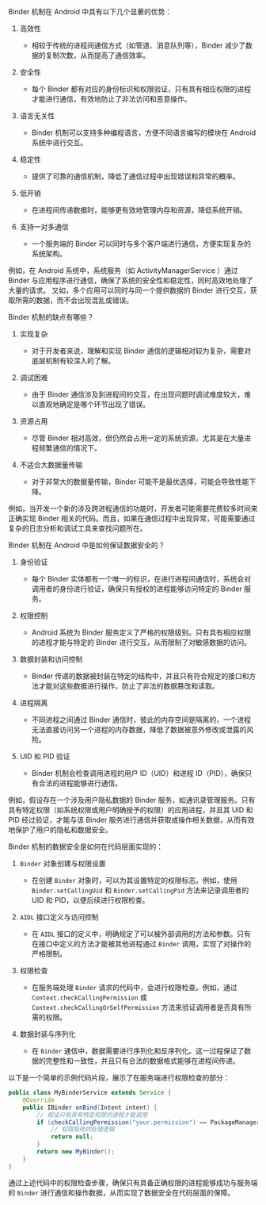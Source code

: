 Binder 机制在 Android 中具有以下几个显著的优势：
1. 高效性
    - 相较于传统的进程间通信方式（如管道、消息队列等），Binder 减少了数据的复制次数，从而提高了通信效率。

2. 安全性
    - 每个 Binder 都有对应的身份标识和权限验证，只有具有相应权限的进程才能进行通信，有效地防止了非法访问和恶意操作。

3. 语言无关性
    - Binder 机制可以支持多种编程语言，方便不同语言编写的模块在 Android 系统中进行交互。

4. 稳定性
    - 提供了可靠的通信机制，降低了通信过程中出现错误和异常的概率。

5. 低开销
    - 在进程间传递数据时，能够更有效地管理内存和资源，降低系统开销。

6. 支持一对多通信
    - 一个服务端的 Binder 可以同时与多个客户端进行通信，方便实现复杂的系统架构。

例如，在 Android 系统中，系统服务（如 ActivityManagerService ）通过 Binder 与应用程序进行通信，确保了系统的安全性和稳定性，同时高效地处理了大量的请求。 又如，多个应用可以同时与同一个提供数据的 Binder 进行交互，获取所需的数据，而不会出现混乱或错误。

Binder 机制的缺点有哪些？
1. 实现复杂
    - 对于开发者来说，理解和实现 Binder 通信的逻辑相对较为复杂，需要对底层机制有较深入的了解。

2. 调试困难
    - 由于 Binder 通信涉及到进程间的交互，在出现问题时调试难度较大，难以直观地确定是哪个环节出现了错误。

3. 资源占用
    - 尽管 Binder 相对高效，但仍然会占用一定的系统资源，尤其是在大量进程频繁通信的情况下。

4. 不适合大数据量传输
    - 对于非常大的数据量传输，Binder 可能不是最优选择，可能会导致性能下降。

例如，当开发一个新的涉及跨进程通信的功能时，开发者可能需要花费较多时间来正确实现 Binder 相关的代码。而且，如果在通信过程中出现异常，可能需要通过复杂的日志分析和调试工具来查找问题所在。

Binder 机制在 Android 中是如何保证数据安全的？

1. 身份验证
    - 每个 Binder 实体都有一个唯一的标识，在进行进程间通信时，系统会对调用者的身份进行验证，确保只有授权的进程能够访问特定的 Binder 服务。

2. 权限控制
    - Android 系统为 Binder 服务定义了严格的权限级别。只有具有相应权限的进程才能与特定的 Binder 进行交互，从而限制了对敏感数据的访问。

3. 数据封装和访问控制
    - Binder 传递的数据被封装在特定的结构中，并且只有符合规定的接口和方法才能对这些数据进行操作，防止了非法的数据篡改和读取。

4. 进程隔离
    - 不同进程之间通过 Binder 通信时，彼此的内存空间是隔离的，一个进程无法直接访问另一个进程的内存数据，降低了数据被意外修改或泄露的风险。

5. UID 和 PID 验证
    - Binder 机制会检查调用进程的用户 ID（UID）和进程 ID（PID），确保只有合法的进程能够进行通信。

例如，假设存在一个涉及用户隐私数据的 Binder 服务，如通讯录管理服务。只有具有特定权限（如系统权限或用户明确授予的权限）的应用进程，并且其 UID 和 PID 经过验证，才能与该 Binder 服务进行通信并获取或操作相关数据，从而有效地保护了用户的隐私和数据安全。

Binder 机制的数据安全是如何在代码层面实现的：

1. `Binder` 对象创建与权限设置
    - 在创建 `Binder` 对象时，可以为其设置特定的权限标志。例如，使用 `Binder.setCallingUid` 和 `Binder.setCallingPid` 方法来记录调用者的 UID 和 PID，以便后续进行权限检查。

2. `AIDL` 接口定义与访问控制
    - 在 `AIDL` 接口的定义中，明确规定了可以被外部调用的方法和参数。只有在接口中定义的方法才能被其他进程通过 `Binder` 调用，实现了对操作的严格限制。

3. 权限检查
    - 在服务端处理 `Binder` 请求的代码中，会进行权限检查。例如，通过 `Context.checkCallingPermission` 或 `Context.checkCallingOrSelfPermission` 方法来验证调用者是否具有所需的权限。

4. 数据封装与序列化
    - 在 `Binder` 通信中，数据需要进行序列化和反序列化。这一过程保证了数据的完整性和一致性，并且只有合法的数据格式能够在进程间传递。

以下是一个简单的示例代码片段，展示了在服务端进行权限检查的部分：

```java
public class MyBinderService extends Service {
    @Override
    public IBinder onBind(Intent intent) {
        // 假设只有具有特定权限的进程才能调用
        if (checkCallingPermission("your.permission") == PackageManager.PERMISSION_DENIED) {
            // 权限拒绝的处理逻辑
            return null;
        }
        return new MyBinder();
    }
}
```

通过上述代码中的权限检查步骤，确保只有具备正确权限的进程能够成功与服务端的 `Binder` 进行通信和操作数据，从而实现了数据安全在代码层面的保障。 